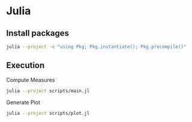 # Julia

## Install packages

```bash
julia --project -e "using Pkg; Pkg.instantiate(); Pkg.precompile()"
```

## Execution

Compute Measures

```bash
julia --project scripts/main.jl
```

Generate Plot

```bash
julia --project scripts/plot.jl
```
